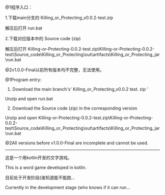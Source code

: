 @1程序入口：

1.下载main分支的 Killing_or_Protecting_v0.0.2-test.zip 

解压后打开 run.bat

2.下载对应版本中的 Source code (zip) 

解压后打开 Killing-or-Protecting-0.0.2-test.zip\Killing-or-Protecting-0.0.2-test\Source_code\Killing_or_Protecting\out\artifacts\Killing_or_Protecting_jar\run.bat

@2v1.0.0-Final以前所有版本均不完整，无法使用。

@1Program entry:

1. Download the main branch's' Killing_or_Protecting_v0.0.2 test. zip '

Unzip and open run.bat

2. Download the Source code (zip) in the corresponding version

Unzip and open Killing-or-Protecting-0.0.2-test.zip\Killing-or-Protecting-0.0.2-test\Source_code\Killing_or_Protecting\out\artifacts\Killing_or_Protecting_jar\run.bat

@2All versions before v1.0.0-Final are incomplete and cannot be used.

----------------------------------------------------------------------------------------------

这是一个用kotlin开发的文字游戏。

This is a word game developed in kotlin.

目前处于开发阶段(谁知道能不能跑...

Currently in the development stage (who knows if it can run...
